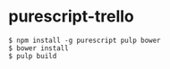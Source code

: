 # purescript-trello

```shell
$ npm install -g purescript pulp bower
$ bower install
$ pulp build
```
